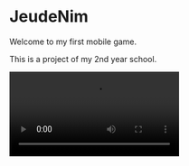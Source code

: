 # JeudeNim

Welcome to my first mobile game.

This is a project of my 2nd year school.


![](video_nim.mov)
